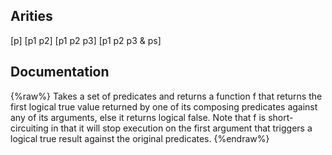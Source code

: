 ## Arities
[p]
[p1 p2]
[p1 p2 p3]
[p1 p2 p3 & ps]

## Documentation
{%raw%}
Takes a set of predicates and returns a function f that returns the first logical true value
  returned by one of its composing predicates against any of its arguments, else it returns
  logical false. Note that f is short-circuiting in that it will stop execution on the first
  argument that triggers a logical true result against the original predicates.
{%endraw%}

